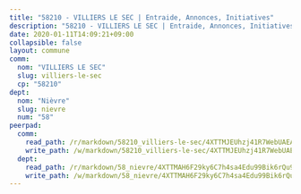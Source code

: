 ```yaml
---
title: "58210 - VILLIERS LE SEC | Entraide, Annonces, Initiatives"
description: "58210 - VILLIERS LE SEC | Entraide, Annonces, Initiatives"
date: 2020-01-11T14:09:21+09:00
collapsible: false
layout: commune
comm:
  nom: "VILLIERS LE SEC"
  slug: villiers-le-sec
  cp: "58210"
dept:
  nom: "Nièvre"
  slug: nievre
  num: "58"
peerpad:
  comm:
    read_path: /r/markdown/58210_villiers-le-sec/4XTTMJEUhzj41R7WebUAEAnvgpZTYcdgCu1ntkjUrWCpJLaaT
    write_path: /w/markdown/58210_villiers-le-sec/4XTTMJEUhzj41R7WebUAEAnvgpZTYcdgCu1ntkjUrWCpJLaaT-K3TgUUBoaPq2J84v3psWMsmMPSeFANjmMqcromhW6etwsFQX6eHym9K5km6CYdqAVhyGUpp7XuSj4sHSTfnTWy74nuQbTR1GntHa2djyJCWz9SffH9vqYwm9ddG4R6578vpfSA6K
  dept:
    read_path: /r/markdown/58_nievre/4XTTMAH6F29ky6C7h4sa4Edu99Bik6rQu9XbiuBD1DvLw22pb
    write_path: /w/markdown/58_nievre/4XTTMAH6F29ky6C7h4sa4Edu99Bik6rQu9XbiuBD1DvLw22pb-K3TgUtHs3LnA4VP5N1eQxK9UkiWFz8M5ZP7N97wnUEM9Wfw65apM3LnvEX8HhP2Sd27LDh5t4GgmkbGDUaCqpnkD9BJGbaMbkS8idf1DYkYaRo6rACHXiR4PjahH89PiAFqFL3Lf
---
```


